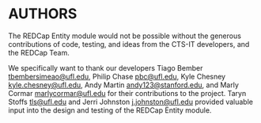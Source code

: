 # AUTHORS

The REDCap Entity module would not be possible without the generous contributions of code, testing, and ideas from the CTS-IT developers, and the REDCap Team.

We specifically want to thank our developers Tiago Bember tbembersimeao@ufl.edu, Philip Chase pbc@ufl.edu, Kyle Chesney kyle.chesney@ufl.edu, Andy Martin andy123@stanford.edu, and Marly Cormar marlycormar@ufl.edu for their contributions to the project. Taryn Stoffs tls@ufl.edu and Jerri Johnston j.johnston@ufl.edu provided valuable input into the design and testing of the REDCap Entity module.
